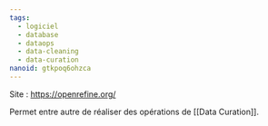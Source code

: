 ```yaml
---
tags:
  - logiciel
  - database
  - dataops
  - data-cleaning
  - data-curation
nanoid: gtkpoq6ohzca
---
```

Site : https://openrefine.org/

Permet entre autre de réaliser des opérations de [[Data Curation]].
